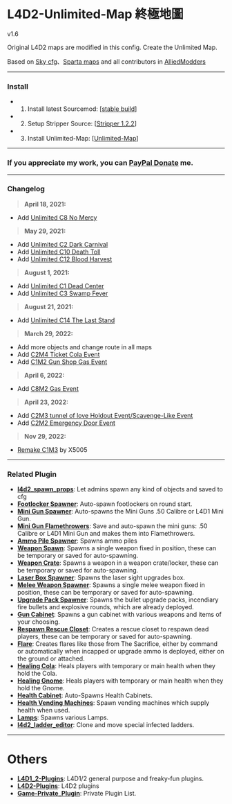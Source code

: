 # L4D2-Unlimited-Map 終極地圖
v1.6

Original L4D2 maps are modified in this config. Create the Unlimited Map.

Based on [Sky cfg](https://github.com/Attano/Sky)、[Sparta maps](https://forums.alliedmods.net/showthread.php?p=2670634) and all contributors in [AlliedModders](https://forums.alliedmods.net/showthread.php?t=331792)
- - - -
### Install ###
- 1. Install latest Sourcemod: [[stable build](https://www.sourcemod.net/downloads.php?branch=stable)]
- 2. Setup Stripper Source: [[Stripper 1.2.2](http://www.bailopan.net/stripper/snapshots/1.2/)]
- 3. Install Unlimited-Map: [[Unlimited-Map](https://github.com/fbef0102/L4D2-Unlimited-Map/archive/refs/heads/main.zip)]

- - - -	
### If you appreciate my work, you can [PayPal Donate](https://paypal.me/Harry0215?locale.x=zh_TW) me.

- - - -
### Changelog ###
> **April 18, 2021:**
- Add [Unlimited C8 No Mercy](https://youtu.be/I_-QSn8F8Cs)

> **May 29, 2021:**
- Add [Unlimited C2 Dark Carnival](https://youtu.be/W3ORKU1W4DY)
- Add [Unlimited C10 Death Toll](https://youtu.be/MIbYYIHfatI)
- Add [Unlimited C12 Blood Harvest](https://youtu.be/Re-692VrnKI)

> **August 1, 2021:**
- Add [Unlimited C1 Dead Center](https://youtu.be/iivlvVJ7QE4)
- Add [Unlimited C3 Swamp Fever](https://youtu.be/Jp1gTxMeMD0)

> **August 21, 2021:**
- Add [Unlimited C14 The Last Stand](https://youtu.be/R9k3V44XIOY)

> **March 29, 2022:**
- Add more objects and change route in all maps
- Add [C2M4 Ticket Cola Event](https://forums.alliedmods.net/showpost.php?p=2774497&postcount=76)
- Add [C1M2 Gun Shop Gas Event](https://forums.alliedmods.net/showpost.php?p=2775425&postcount=86)

> **April 6, 2022:**
- Add [C8M2 Gas Event](https://forums.alliedmods.net/showpost.php?p=2775615&postcount=89)

> **April 23, 2022:**
- Add [C2M3 tunnel of love Holdout Event/Scavenge-Like Event](https://forums.alliedmods.net/showpost.php?p=2776380&postcount=93)
- Add [C2M2 Emergency Door Event](https://forums.alliedmods.net/showpost.php?p=2777355&postcount=99)

> **Nov 29, 2022:**
- [Remake C1M3](https://github.com/fbef0102/L4D2-Unlimited-Map/issues/1) by X5005

- - - -
### Related Plugin ###
* <b>[l4d2_spawn_props](https://github.com/fbef0102/L4D1_2-Plugins/tree/master/l4d2_spawn_props)</b>: Let admins spawn any kind of objects and saved to cfg
* <b>[Footlocker Spawner](https://forums.alliedmods.net/showthread.php?p=1471101)</b>: Auto-spawn footlockers on round start.
* <b>[Mini Gun Spawner](https://forums.alliedmods.net/showthread.php?p=1622557)</b>: Auto-spawns the Mini Guns .50 Calibre or L4D1 Mini Gun.
* <b>[Mini Gun Flamethrowers](https://forums.alliedmods.net/showthread.php?p=2005907)</b>: Save and auto-spawn the mini guns: .50 Calibre or L4D1 Mini Gun and makes them into Flamethrowers.
* <b>[Ammo Pile Spawner](https://forums.alliedmods.net/showthread.php?p=1993580)</b>: Spawns ammo piles
* <b>[Weapon Spawn](https://forums.alliedmods.net/showthread.php?p=2008483)</b>: Spawns a single weapon fixed in position, these can be temporary or saved for auto-spawning.
* <b>[Weapon Crate](https://forums.alliedmods.net/showthread.php?p=2008482)</b>: Spawns a weapon in a weapon crate/locker, these can be temporary or saved for auto-spawning.
* <b>[Laser Box Spawner](https://forums.alliedmods.net/showthread.php?t=223012)</b>: Spawns the laser sight upgrades box.
* <b>[Melee Weapon Spawner](https://forums.alliedmods.net/showthread.php?t=223020)</b>: Spawns a single melee weapon fixed in position, these can be temporary or saved for auto-spawning.
* <b>[Upgrade Pack Spawner](https://forums.alliedmods.net/showthread.php?t=223021)</b>: Spawns the bullet upgrade packs, incendiary fire bullets and explosive rounds, which are already deployed.
* <b>[Gun Cabinet](https://forums.alliedmods.net/showthread.php?t=222931)</b>: Spawns a gun cabinet with various weapons and items of your choosing.
* <b>[Respawn Rescue Closet](https://forums.alliedmods.net/showthread.php?p=2009851)</b>: Creates a rescue closet to respawn dead players, these can be temporary or saved for auto-spawning.
* <b>[Flare](https://forums.alliedmods.net/showthread.php?p=1606590)</b>: Creates flares like those from The Sacrifice, either by command or automatically when incapped or upgrade ammo is deployed, either on the ground or attached.
* <b>[Healing Cola](https://forums.alliedmods.net/showthread.php?t=181518)</b>: Heals players with temporary or main health when they hold the Cola.
* <b>[Healing Gnome](https://forums.alliedmods.net/showthread.php?t=179267)</b>: Heals players with temporary or main health when they hold the Gnome.
* <b>[Health Cabinet](https://forums.alliedmods.net/showthread.php?t=175154)</b>: Auto-Spawns Health Cabinets.
* <b>[Health Vending Machines](https://forums.alliedmods.net/showthread.php?p=1658844)</b>: Spawn vending machines which supply health when used.
* <b>[Lamps](https://forums.alliedmods.net/showthread.php?p=1658873)</b>: Spawns various Lamps.
* <b>[l4d2_ladder_editor](https://github.com/devilesk/rl4d2l-plugins/blob/master/l4d2_ladder_editor.sp)</b>: Clone and move special infected ladders.
- - - -
# Others
* <b>[L4D1_2-Plugins](https://github.com/fbef0102/L4D1_2-Plugins)</b>: L4D1/2 general purpose and freaky-fun plugins.
* <b>[L4D2-Plugins](https://github.com/fbef0102/L4D2-Plugins)</b>: L4D2 plugins
* <b>[Game-Private_Plugin](https://github.com/fbef0102/Game-Private_Plugin)</b>: Private Plugin List.
